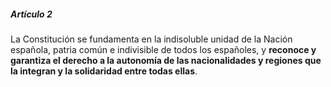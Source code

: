 ##### Artículo 2

La Constitución se fundamenta en la indisoluble unidad de la Nación española, patria común e indivisible de todos los españoles, y **reconoce y garantiza el derecho a la autonomía de las nacionalidades y regiones que la integran y la solidaridad entre todas ellas**.